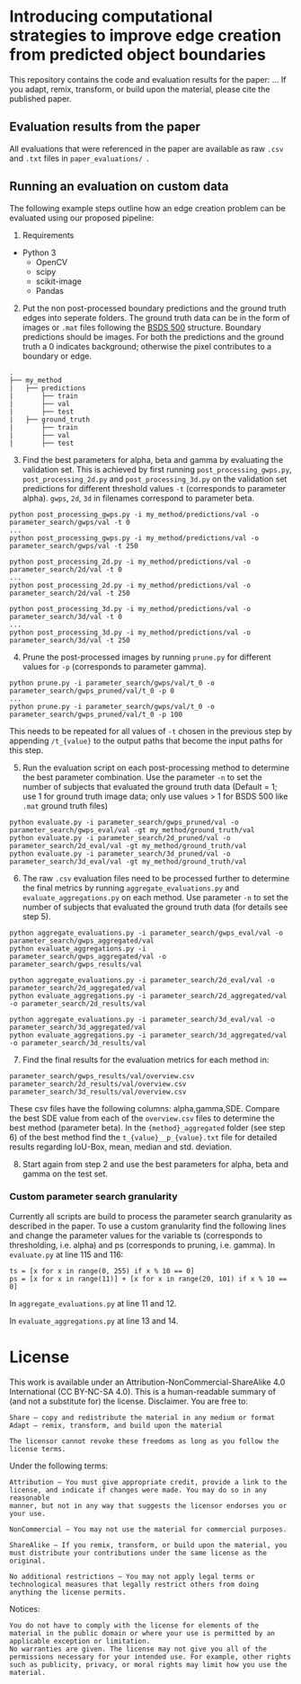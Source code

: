 # Introducing computational strategies to improve edge creation from predicted object boundaries

This repository contains the code and evaluation results for the paper: ...
If you adapt, remix, transform, or build upon the material, please cite the published paper.

## Evaluation results from the paper

All evaluations that were referenced in the paper are available as raw ```.csv``` and ```.txt``` files in ```paper_evaluations/ ```.

## Running an evaluation on custom data

The following example steps outline how an edge creation problem can be evaluated using our proposed pipeline:
1. Requirements
- Python 3
  - OpenCV
  - scipy
  - scikit-image
  - Pandas

2. Put the non post-processed boundary predictions and the ground truth edges into seperate folders. The ground truth data can be in the form of images or ```.mat``` files following the [BSDS 500](https://www2.eecs.berkeley.edu/Research/Projects/CS/vision/grouping/resources.html) structure. Boundary predictions should be images. For both the predictions and the ground truth a 0 indicates background; otherwise the pixel contributes to a boundary or edge.
```
.
├── my_method
|   ├── predictions
|       ├── train
|       ├── val
|       ├── test
|   ├── ground_truth
|       ├── train
|       ├── val
|       ├── test
```
3. Find the best parameters for alpha, beta and gamma by evaluating the validation set. This is achieved by first running ```post_processing_gwps.py```, ```post_processing_2d.py``` and ```post_processing_3d.py``` on the validation set predictions for different threshold values ```-t``` (corresponds to parameter alpha). 
```gwps```, ```2d```, ```3d``` in filenames correspond to parameter beta.
```
python post_processing_gwps.py -i my_method/predictions/val -o parameter_search/gwps/val -t 0
...
python post_processing_gwps.py -i my_method/predictions/val -o parameter_search/gwps/val -t 250

python post_processing_2d.py -i my_method/predictions/val -o parameter_search/2d/val -t 0
...
python post_processing_2d.py -i my_method/predictions/val -o parameter_search/2d/val -t 250

python post_processing_3d.py -i my_method/predictions/val -o parameter_search/3d/val -t 0
...
python post_processing_3d.py -i my_method/predictions/val -o parameter_search/3d/val -t 250
``` 

4. Prune the post-processed images by running ```prune.py``` for different values for ```-p``` (corresponds to parameter gamma).
``` 
python prune.py -i parameter_search/gwps/val/t_0 -o parameter_search/gwps_pruned/val/t_0 -p 0
...
python prune.py -i parameter_search/gwps/val/t_0 -o parameter_search/gwps_pruned/val/t_0 -p 100
``` 
This needs to be repeated for all values of ```-t``` chosen in the previous step by appending ```/t_{value}``` to the output paths that become the input paths for this step.

5. Run the evaluation script on each post-processing method to determine the best parameter combination. Use the parameter ```-n``` to set the number of subjects that evaluated the ground truth data (Default = 1; use 1 for ground truth image data; only use values > 1 for BSDS 500 like ```.mat``` ground truth files)
```
python evaluate.py -i parameter_search/gwps_pruned/val -o parameter_search/gwps_eval/val -gt my_method/ground_truth/val
python evaluate.py -i parameter_search/2d_pruned/val -o parameter_search/2d_eval/val -gt my_method/ground_truth/val
python evaluate.py -i parameter_search/3d_pruned/val -o parameter_search/3d_eval/val -gt my_method/ground_truth/val
```

6. The raw ```.csv``` evaluation files need to be processed further to determine the final metrics by running ```aggregate_evaluations.py``` and ```evaluate_aggregations.py``` on each method. Use parameter ```-n``` to set the number of subjects that evaluated the ground truth data (for details see step 5).
```
python aggregate_evaluations.py -i parameter_search/gwps_eval/val -o parameter_search/gwps_aggregated/val
python evaluate_aggregations.py -i parameter_search/gwps_aggregated/val -o parameter_search/gwps_results/val

python aggregate_evaluations.py -i parameter_search/2d_eval/val -o parameter_search/2d_aggregated/val
python evaluate_aggregations.py -i parameter_search/2d_aggregated/val -o parameter_search/2d_results/val

python aggregate_evaluations.py -i parameter_search/3d_eval/val -o parameter_search/3d_aggregated/val
python evaluate_aggregations.py -i parameter_search/3d_aggregated/val -o parameter_search/3d_results/val
```

7. Find the final results for the evaluation metrics for each method in:
```
parameter_search/gwps_results/val/overview.csv
parameter_search/2d_results/val/overview.csv
parameter_search/3d_results/val/overview.csv
```
These csv files have the following columns: alpha,gamma,SDE. Compare the best SDE value from each of the ```overview.csv``` files to determine the best method (parameter beta). In the ```{method}_aggregated``` folder (see step 6) of the best method find the ```t_{value}__p_{value}.txt``` file for detailed results regarding IoU-Box, mean, median and std. deviation.

8. Start again from step 2 and use the best parameters for alpha, beta and gamma on the test set.

### Custom parameter search granularity

Currently all scripts are build to process the parameter search granularity as described in the paper. To use a custom granularity find the following lines and change the parameter values for the variable ts (corresponds to thresholding, i.e. alpha) and ps (corresponds to pruning, i.e. gamma).
In ```evaluate.py``` at line 115 and 116:
```
ts = [x for x in range(0, 255) if x % 10 == 0]
ps = [x for x in range(11)] + [x for x in range(20, 101) if x % 10 == 0]
```
In ```aggregate_evaluations.py``` at line 11 and 12.

In ```evaluate_aggregations.py``` at line 13 and 14.

# License

This work is available under an Attribution-NonCommercial-ShareAlike 4.0 International (CC BY-NC-SA 4.0). This is a human-readable summary of (and not a substitute for) the license. Disclaimer. You are free to:
```
Share — copy and redistribute the material in any medium or format
Adapt — remix, transform, and build upon the material

The licensor cannot revoke these freedoms as long as you follow the license terms.
```
Under the following terms:
```
Attribution — You must give appropriate credit, provide a link to the
license, and indicate if changes were made. You may do so in any reasonable
manner, but not in any way that suggests the licensor endorses you or your use.

NonCommercial — You may not use the material for commercial purposes.

ShareAlike — If you remix, transform, or build upon the material, you must distribute your contributions under the same license as the original.

No additional restrictions — You may not apply legal terms or technological measures that legally restrict others from doing anything the license permits.
```
Notices:
```
You do not have to comply with the license for elements of the material in the public domain or where your use is permitted by an applicable exception or limitation.
No warranties are given. The license may not give you all of the permissions necessary for your intended use. For example, other rights such as publicity, privacy, or moral rights may limit how you use the material.
```
